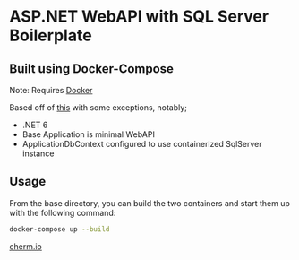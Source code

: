 # ASP.NET WebAPI with SQL Server Boilerplate



## Built using Docker-Compose

Note: Requires [Docker](https://www.docker.com/)

Based off of [this](https://docs.docker.com/compose/aspnet-mssql-compose/) with some exceptions, notably;
 - .NET 6
 - Base Application is minimal WebAPI
 - ApplicationDbContext configured to use containerized SqlServer instance

## Usage
From the base directory, you can build the two containers and start them up with the following command:

``` bash
docker-compose up --build
```

[cherm.io](https://cherm.io)


